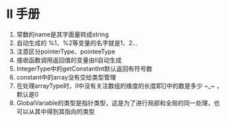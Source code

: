 # ll 手册

1. 常数的name是其字面量转成string
2. 自动生成的 %1、%2等变量的名字就是1、2...
3. 注意区分pointerType、pointeeType
4. 接收函数调用返回值的变量由ll自动生成
5. IntegerType中的getConstantInt默认返回有符号数
6. constant中的array没有交给类型管理
7. 在处理arrayType时，ll中没有关注数组的维度的长度即[]中的数是多少 ~_~ ，默认是0
8. GlobalVariable的类型是指针类型，这是为了进行局部和全局的同一处理，也可以从其中得到其指向的类型